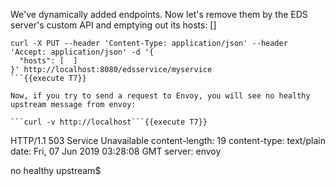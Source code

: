 We've dynamically added endpoints. Now let's remove them by the EDS server's custom API and emptying out its hosts: []

```
curl -X PUT --header 'Content-Type: application/json' --header 'Accept: application/json' -d '{
  "hosts": [  ]
}' http://localhost:8080/edsservice/myservice
```{{execute T7}}

Now, if you try to send a request to Envoy, you will see no healthy upstream message from envoy:

```curl -v http://localhost```{{execute T7}}

```
HTTP/1.1 503 Service Unavailable
content-length: 19
content-type: text/plain
date: Fri, 07 Jun 2019 03:28:08 GMT
server: envoy

no healthy upstream$
```
